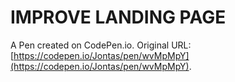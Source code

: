 # IMPROVE LANDING PAGE

A Pen created on CodePen.io. Original URL: [https://codepen.io/Jontas/pen/wvMpMpY](https://codepen.io/Jontas/pen/wvMpMpY).


